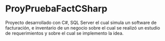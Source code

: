 # ProyPruebaFactCSharp
Proyecto desarrollado con C#, SQL Server el cual simula un software de facturación, e inventario de un negocio sobre el cual se realizó un estudio de requerimientos y sobre el cual se implemento la idea.
